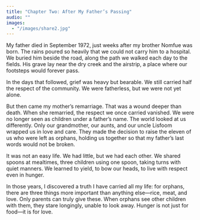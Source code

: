 ```yaml
---
title: "Chapter Two: After My Father’s Passing"
audio: ""
images:
  - "/images/share2.jpg"
---
```


My father died in September 1972, just weeks after my brother Nomfue was born. The rains poured so heavily that we could not carry him to a hospital. We buried him beside the road, along the path we walked each day to the fields. His grave lay near the dry creek and the airstrip, a place where our footsteps would forever pass.

In the days that followed, grief was heavy but bearable. We still carried half the respect of the community. We were fatherless, but we were not yet alone.

But then came my mother’s remarriage. That was a wound deeper than death. When she remarried, the respect we once carried vanished. We were no longer seen as children under a father’s name. The world looked at us differently. Only our grandmother, our aunts, and our uncle Lisfoom wrapped us in love and care. They made the decision to raise the eleven of us who were left as orphans, holding us together so that my father’s last words would not be broken.

It was not an easy life. We had little, but we had each other. We shared spoons at mealtimes, three children using one spoon, taking turns with quiet manners. We learned to yield, to bow our heads, to live with respect even in hunger.

In those years, I discovered a truth I have carried all my life: for orphans, there are three things more important than anything else—rice, meat, and love. Only parents can truly give these. When orphans see other children with them, they stare longingly, unable to look away. Hunger is not just for food—it is for love.

